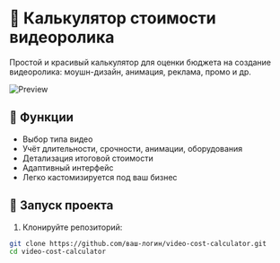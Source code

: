 # 🎥 Калькулятор стоимости видеоролика

Простой и красивый калькулятор для оценки бюджета на создание видеоролика: моушн-дизайн, анимация, реклама, промо и др.

![Preview](https://via.placeholder.com/800x500?text=Video+Calculator+Preview)

## 🔧 Функции
- Выбор типа видео
- Учёт длительности, срочности, анимации, оборудования
- Детализация итоговой стоимости
- Адаптивный интерфейс
- Легко кастомизируется под ваш бизнес

## 🚀 Запуск проекта

1. Клонируйте репозиторий:
```bash
git clone https://github.com/ваш-логин/video-cost-calculator.git
cd video-cost-calculator

